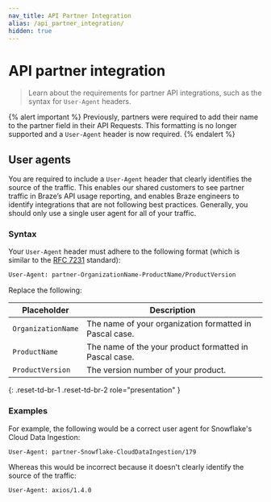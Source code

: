 ```yaml
---
nav_title: API Partner Integration
alias: /api_partner_integration/
hidden: true
---
```


# API partner integration

> Learn about the requirements for partner API integrations, such as the syntax for `User-Agent` headers.

{% alert important %}
Previously, partners were required to add their name to the partner field in their API Requests. This formatting is no longer supported and a `User-Agent` header is now required.
{% endalert %}

## User agents

You are required to include a `User-Agent` header that clearly identifies the source of the traffic. This enables our shared customers to see partner traffic in Braze’s API usage reporting, and enables Braze engineers to identify integrations that are not following best practices. Generally, you should only use a single user agent for all of your traffic.

### Syntax

Your `User-Agent` header must adhere to the following format (which is similar to the [RFC 7231](https://datatracker.ietf.org/doc/html/rfc7231#page-46) standard):

```bash
User-Agent: partner-OrganizationName-ProductName/ProductVersion
```

Replace the following:

| Placeholder | Description |
|-------------|-------------|
| `OrganizationName` | The name of your organization formatted in Pascal case. |
| `ProductName` | The name of the your product formatted in Pascal case. |
| `ProductVersion` | The version number of your product. |
{: .reset-td-br-1 .reset-td-br-2 role="presentation" }

### Examples

For example, the following would be a correct user agent for Snowflake's Cloud Data Ingestion:

```bash
User-Agent: partner-Snowflake-CloudDataIngestion/179
```

Whereas this would be incorrect because it doesn't clearly identify the source of the traffic:

```bash
User-Agent: axios/1.4.0
``` 
